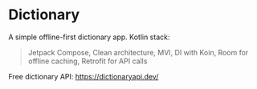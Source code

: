 # Dictionary
A simple offline-first dictionary app. Kotlin stack:
> Jetpack Compose,
> Clean architecture,
> MVI,
> DI with Koin,
> Room for offline caching,
> Retrofit for API calls

Free dictionary API: https://dictionaryapi.dev/
